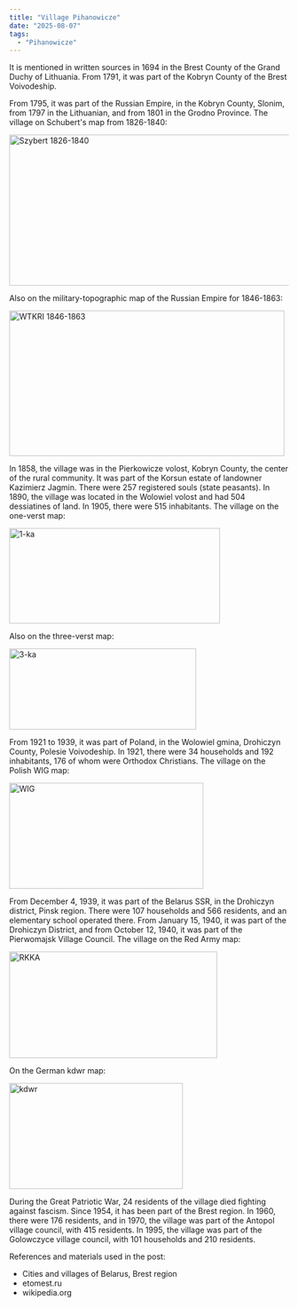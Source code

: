 ```yaml
---
title: "Village Pihanowicze"
date: "2025-08-07"
tags: 
  - "Pihanowicze"
---
```


It is mentioned in written sources in 1694 in the Brest County of the Grand Duchy of Lithuania. From 1791, it was part of the Kobryn County of the Brest Voivodeship.

From 1795, it was part of the Russian Empire, in the Kobryn County, Slonim, from 1797 in the Lithuanian, and from 1801 in the Grodno Province. The village on Schubert's map from 1826-1840:

<img width="531" height="272" alt="Szybert 1826-1840" src="https://github.com/user-attachments/assets/e4aaa025-33e0-46a2-aa08-96af12e11807" />

Also on the military-topographic map of the Russian Empire for 1846-1863:

<img width="496" height="262" alt="WTKRI 1846-1863" src="https://github.com/user-attachments/assets/81069fc5-c77a-4af2-870e-d842a9973aff" />

In 1858, the village was in the Pierkowicze volost, Kobryn County, the center of the rural community. It was part of the Korsun estate of landowner Kazimierz Jagmin. There were 257 registered souls (state peasants). In 1890, the village was located in the Wolowiel volost and had 504 dessiatines of land. In 1905, there were 515 inhabitants. The village on the one-verst map:

<img width="380" height="172" alt="1-ka" src="https://github.com/user-attachments/assets/63932aa7-a0ab-4c4d-8647-0f42805696ed" />

Also on the three-verst map:

<img width="337" height="146" alt="3-ka" src="https://github.com/user-attachments/assets/3934dfec-ba08-4451-9476-f1f705bdfbe8" />

From 1921 to 1939, it was part of Poland, in the Wolowiel gmina, Drohiczyn County, Polesie Voivodeship. In 1921, there were 34 households and 192 inhabitants, 176 of whom were Orthodox Christians. The village on the Polish WIG map:

<img width="350" height="191" alt="WIG" src="https://github.com/user-attachments/assets/141108ed-bbf3-48c3-b4b7-6490b457dcde" />

From December 4, 1939, it was part of the Belarus SSR, in the Drohiczyn district, Pinsk region. There were 107 households and 566 residents, and an elementary school operated there. From January 15, 1940, it was part of the Drohiczyn District, and from October 12, 1940, it was part of the Pierwomajsk Village Council. The village on the Red Army map:

<img width="375" height="192" alt="RKKA" src="https://github.com/user-attachments/assets/11c28b9e-42eb-411a-a028-825a658f754a" />

On the German kdwr map:

<img width="313" height="191" alt="kdwr" src="https://github.com/user-attachments/assets/1585458a-d97e-4982-81d3-4e6bae60433d" />

During the Great Patriotic War, 24 residents of the village died fighting against fascism. Since 1954, it has been part of the Brest region. In 1960, there were 176 residents, and in 1970, the village was part of the Antopol village council, with 415 residents. In 1995, the village was part of the Golowczyce village council, with 101 households and 210 residents.

References and materials used in the post:
- Cities and villages of Belarus, Brest region
- etomest.ru 
- wikipedia.org
